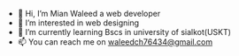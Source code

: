 - 👋 Hi, I’m Mian Waleed a web developer
- 👀 I’m interested in web designing
- 🌱 I’m currently learning Bscs in university of sialkot(USKT)
- 📫 You can reach me on waleedch76434@gmail.com

<!---
kingmiangk/kingmiangk is a ✨ special ✨ repository because its `README.md` (this file) appears on your GitHub profile.
You can click the Preview link to take a look at your changes.
--->
